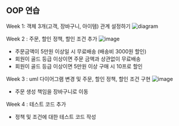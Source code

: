 ## OOP 연습

Week 1: 객체 3개(고객, 장바구니, 아이템) 관계 설정하기
![diagram](https://user-images.githubusercontent.com/87014797/205426358-73c9e23b-d40a-4919-9466-e7b3d2643e68.jpg)

Week 2 : 주문, 할인 정책, 할인 조건 추가
![image](https://user-images.githubusercontent.com/87014797/205667697-3a0c0eb2-39ae-4baa-bed9-38cd61c2627c.png)
- 주문금액이 5만원 이상일 시 무료배송 (배송비 3000원 할인)
- 회원이 골드 등급 이상이면 주문 금액과 상관없이 무료배송
- 회원이 골드 등급 이상이면 5만원 이상 구매 시 10프로 할인

Week 3 : uml 다이어그램 변경 및 주문, 할인 정책, 할인 조건 구현
![image](https://user-images.githubusercontent.com/87014797/208234255-ee92229d-89e1-40b3-a850-ba5eec832914.png)
- 주문 생성 책임을 장바구니로 이동 

Week 4 : 테스트 코드 추가
- 정책 및 조건에 대한 테스트 코드 작성

